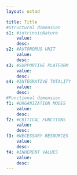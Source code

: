 ```yaml
---
layout: octad

title: Title
#Structural dimension
s1: #intrinsicNature
    value: 
    desc: 
s2: #AUTONOMUS UNIT
    value: 
    desc: 
s3: #SUPPORTIVE PLATFORM
    value: 
    desc: 
s4: #INTEGRATIVE TOTALITY
    value: 
    desc: 
#Functional dimension
f1: #ORGANIZATION MODES
    value: 
    desc: 
f2: #CRITICAL FUNCTIONS
    value: 
    desc: 
f3: #NECESSARY RESOURCES
    value: 
    desc: 
f4: #INHERENT VALUES
    value: 
    desc: 
---
```

